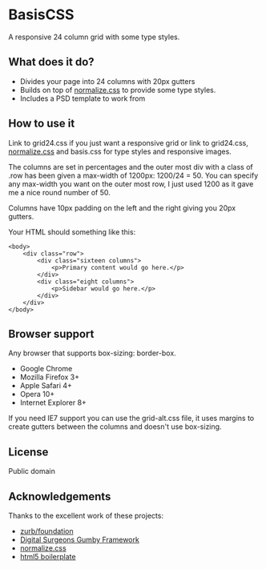 BasisCSS
=============

A responsive 24 column grid with some type styles.

What does it do?
-----------

* Divides your page into 24 columns with 20px gutters
* Builds on top of [normalize.css](https://github.com/necolas/normalize.css) to provide some type styles.
* Includes a PSD template to work from

How to use it
-----------
Link to grid24.css if you just want a responsive grid or link to grid24.css, [normalize.css](https://github.com/necolas/normalize.css) and basis.css for type styles and responsive images.

The columns are set in percentages and the outer most div with a class of .row has been given a max-width of 1200px: 1200/24 = 50.
You can specify any max-width you want on the outer most row, I just used 1200 as it gave me a nice round number of 50.

Columns have 10px padding on the left and the right giving you 20px gutters.

Your HTML should something like this:

    <body>
        <div class="row">
            <div class="sixteen columns">
                <p>Primary content would go here.</p>
            </div>
            <div class="eight columns">
                <p>Sidebar would go here.</p>
            </div>
        </div>
    </body>

Browser support
-----------

Any browser that supports box-sizing: border-box.

* Google Chrome
* Mozilla Firefox 3+
* Apple Safari 4+
* Opera 10+
* Internet Explorer 8+

If you need IE7 support you can use the grid-alt.css file, it uses margins to create gutters between the columns and doesn't use box-sizing.

License
-----------

Public domain

Acknowledgements
------------
Thanks to the excellent work of these projects:
* [zurb/foundation](https://github.com/zurb/foundation)
* [Digital Surgeons Gumby Framework](https://github.com/dsurgeons/Gumby)
* [normalize.css](https://github.com/necolas/normalize.css)
* [html5 boilerplate](https://github.com/h5bp/html5-boilerplate)









